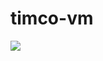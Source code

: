 # timco-vm

<a href="https://portal.azure.com/#create/Microsoft.Template/uri/https://raw.githubusercontent.com/timblewitt/master/azuredeploy.json" target="_blank">
    <img src="http://azuredeploy.net/deploybutton.png"/>
</a>
